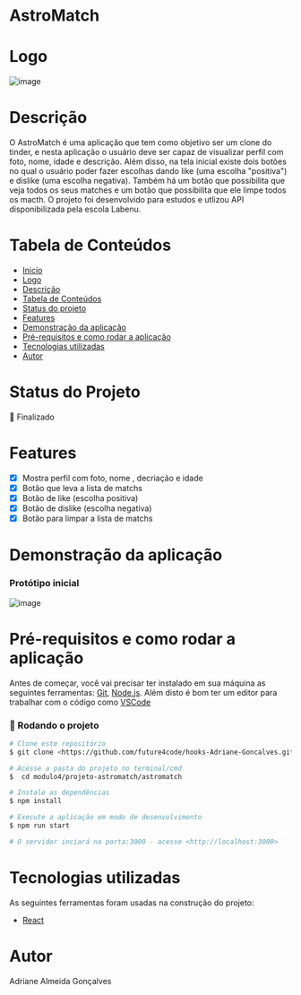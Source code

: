 # AstroMatch

# Logo 
![image](https://user-images.githubusercontent.com/91707433/173234187-9d437f03-ee50-416f-a667-c7190b8dccb9.png)


# Descrição
O AstroMatch é uma aplicação que tem como objetivo ser um clone do tinder, e nesta aplicação o usuário deve ser capaz de visualizar perfil com foto, nome, idade e descrição. Além disso, na tela inicial existe dois botões no qual o usuário poder fazer escolhas dando like (uma escolha "positiva") e dislike (uma escolha negativa).
Também há um botão que possibilita que veja todos os seus matches e um botão que possibilita que ele limpe todos os macth.
O projeto foi desenvolvido para estudos e utlizou API disponibilizada pela escola Labenu.


# Tabela de Conteúdos

<!--ts-->
   * [Inicio](#astromatch)
   * [Logo](#logo)
   * [Descrição](#descrição)
   * [Tabela de Conteúdos](#tabela-de-conteúdos)
   * [Status do projeto](#status-do-projeto)
   * [Features](#features)
   * [Demonstração da aplicação](#demonstração-da-aplicação)
   * [Pré-requisitos e como rodar a aplicação](#pré-requisitos-e-como-rodar-a-aplicação)
   * [Tecnologias utilizadas](#tecnologias-utilizadas)
   * [Autor](#autor)
<!--te-->

# Status do Projeto

  🚀 Finalizado 

# Features

- [x] Mostra perfil com foto, nome , decriação e idade
- [x] Botão que leva a lista de matchs
- [x] Botão de like (escolha positiva)
- [x] Botão de dislike (escolha negativa)
- [x] Botão para limpar a lista de matchs

# Demonstração da aplicação

### Protótipo inicial
![image](https://user-images.githubusercontent.com/91707433/173235885-c73588ca-a7e6-4e6e-a7dc-c90b02310985.png)

# Pré-requisitos e como rodar a aplicação
Antes de começar, você vai precisar ter instalado em sua máquina as seguintes ferramentas:
[Git](https://git-scm.com), [Node.js](https://nodejs.org/en/). 
Além disto é bom ter um editor para trabalhar com o código como [VSCode](https://code.visualstudio.com/)

### 🎲 Rodando o projeto

```bash
# Clone este repositório
$ git clone <https://github.com/future4code/hooks-Adriane-Goncalves.git>

# Acesse a pasta do projeto no terminal/cmd
$  cd modulo4/projeto-astromatch/astromatch

# Instale as dependências
$ npm install

# Execute a aplicação em modo de desenvolvimento
$ npm run start

# O servidor inciará na porta:3000 - acesse <http://localhost:3000>
```

# Tecnologias utilizadas

As seguintes ferramentas foram usadas na construção do projeto:

- [React](https://pt-br.reactjs.org/)


# Autor

Adriane Almeida Gonçalves 
